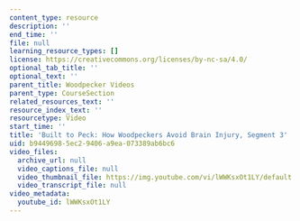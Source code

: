 ```yaml
---
content_type: resource
description: ''
end_time: ''
file: null
learning_resource_types: []
license: https://creativecommons.org/licenses/by-nc-sa/4.0/
optional_tab_title: ''
optional_text: ''
parent_title: Woodpecker Videos
parent_type: CourseSection
related_resources_text: ''
resource_index_text: ''
resourcetype: Video
start_time: ''
title: 'Built to Peck: How Woodpeckers Avoid Brain Injury, Segment 3'
uid: b9449698-5ec2-9406-a9ea-073389ab6bc6
video_files:
  archive_url: null
  video_captions_file: null
  video_thumbnail_file: https://img.youtube.com/vi/lWWKsxOt1LY/default.jpg
  video_transcript_file: null
video_metadata:
  youtube_id: lWWKsxOt1LY
---
```

